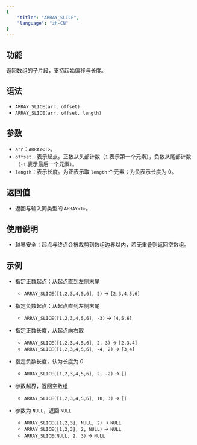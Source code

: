 ```yaml
---
{
    "title": "ARRAY_SLICE",
    "language": "zh-CN"
}
---
```


## 功能

返回数组的子片段，支持起始偏移与长度。

## 语法

- `ARRAY_SLICE(arr, offset)`
- `ARRAY_SLICE(arr, offset, length)`

## 参数

- `arr`：`ARRAY<T>`。
- `offset`：表示起点。正数从头部计数（`1` 表示第一个元素），负数从尾部计数（`-1` 表示最后一个元素）。
- `length`：表示长度。为正表示取 `length` 个元素；为负表示长度为 0。

## 返回值

- 返回与输入同类型的 `ARRAY<T>`。

## 使用说明

- 越界安全：起点与终点会被裁剪到数组边界以内，若无重叠则返回空数组。

## 示例

- 指定正数起点：从起点直到左侧末尾
  - `ARRAY_SLICE([1,2,3,4,5,6], 2)` -> `[2,3,4,5,6]`

- 指定负数起点：从起点直到左侧末尾
  - `ARRAY_SLICE([1,2,3,4,5,6], -3)` -> `[4,5,6]`

- 指定正数长度，从起点向右取
  - `ARRAY_SLICE([1,2,3,4,5,6], 2, 3)` -> `[2,3,4]`
  - `ARRAY_SLICE([1,2,3,4,5,6], -4, 2)` -> `[3,4]`

- 指定负数长度，认为长度为 0
  - `ARRAY_SLICE([1,2,3,4,5,6], 2, -2)` -> `[]`

- 参数越界，返回空数组
  - `ARRAY_SLICE([1,2,3,4,5,6], 10, 3)` -> `[]`

- 参数为 `NULL`，返回 `NULL`
  - `ARRAY_SLICE([1,2,3], NULL, 2)` -> `NULL`
  - `ARRAY_SLICE([1,2,3], 2, NULL)` -> `NULL`
  - `ARRAY_SLICE(NULL, 2, 3)` -> `NULL`


